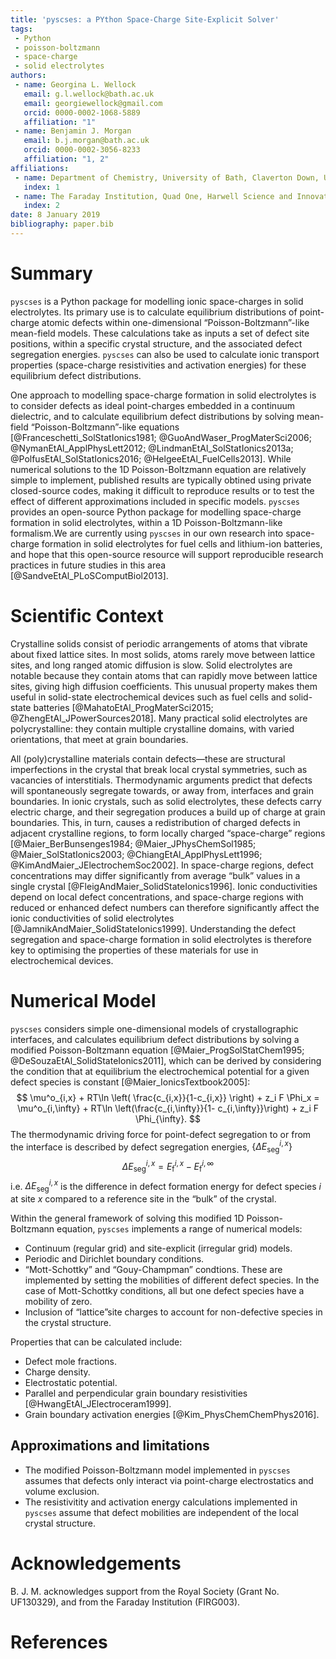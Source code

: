 ```yaml
---
title: 'pyscses: a PYthon Space-Charge Site-Explicit Solver'
tags:
 - Python
 - poisson-boltzmann
 - space-charge
 - solid electrolytes
authors:
 - name: Georgina L. Wellock
   email: g.l.wellock@bath.ac.uk
   email: georgiewellock@gmail.com
   orcid: 0000-0002-1068-5889
   affiliation: "1"
 - name: Benjamin J. Morgan
   email: b.j.morgan@bath.ac.uk
   orcid: 0000-0002-3056-8233
   affiliation: "1, 2"
affiliations:
 - name: Department of Chemistry, University of Bath, Claverton Down, UK, BA2 7AY
   index: 1
 - name: The Faraday Institution, Quad One, Harwell Science and Innovation Campus, Didcot, UK
   index: 2
date: 8 January 2019
bibliography: paper.bib
---
```


# Summary
`pyscses` is a Python package for modelling ionic space-charges in solid electrolytes. Its primary use is to calculate equilibrium distributions of point-charge atomic defects within one-dimensional &ldquo;Poisson-Boltzmann&rdquo;-like mean-field models. These calculations take as inputs a set of defect site positions, within a specific crystal structure, and the associated defect segregation energies. `pyscses` can also be used to calculate ionic transport properties (space-charge resistivities and activation energies) for these equilibrium defect distributions.

One approach to modelling space-charge formation in solid electrolytes is to consider defects as ideal point-charges embedded in a continuum dielectric, and to calculate equilibrium defect distributions by solving mean-field &ldquo;Poisson-Boltzmann&rdquo;-like equations [@Franceschetti_SolStatIonics1981; @GuoAndWaser_ProgMaterSci2006; @NymanEtAl_ApplPhysLett2012; @LindmanEtAl_SolStatIonics2013a; @PolfusEtAl_SolStatIonics2016; @HelgeeEtAl_FuelCells2013]. While numerical solutions to the 1D Poisson-Boltzmann equation are relatively simple to implement, published results are typically obtined using private closed-source codes, making it difficult to reproduce results or to test the effect of different approximations included in specific models. ``pyscses`` provides an open-source Python package for modelling space-charge formation in solid electrolytes, within a 1D Poisson-Boltzmann-like formalism.We are currently using ``pyscses`` in our own research into space-charge formation in solid electrolytes for fuel cells and lithium-ion batteries, and hope that this open-source resource will support reproducible research practices in future studies in this area [@SandveEtAl_PLoSComputBiol2013].

# Scientific Context
Crystalline solids consist of periodic arrangements of atoms that vibrate about fixed lattice sites. In most solids, atoms rarely move between lattice sites, and long ranged atomic diffusion is slow. Solid electrolytes are notable because they contain atoms that can rapidly move between lattice sites, giving high diffusion coefficients. This unusual property makes them useful in solid-state electrochemical devices such as fuel cells and solid-state batteries [@MahatoEtAl_ProgMaterSci2015; @ZhengEtAl_JPowerSources2018]. Many practical solid electrolytes are polycrystalline: they contain multiple crystalline domains, with varied orientations, that meet at grain boundaries. 

All (poly)crystalline materials contain defects&mdash;these are structural imperfections in the crystal that break local crystal symmetries, such as vacancies of interstitials. Thermodynamic arguments predict that defects will spontaneously segregate towards, or away from, interfaces and grain boundaries. In ionic crystals, such as solid electrolytes, these defects carry electric charge, and their segregation produces a build up of charge at grain boundaries. This, in turn, causes a redistribution of charged defects in adjacent crystalline regions, to form locally charged &ldquo;space-charge&rdquo; regions [@Maier_BerBunsenges1984; @Maier_JPhysChemSol1985; @Maier_SolStatIonics2003; @ChiangEtAl_ApplPhysLett1996; @KimAndMaier_JElectrochemSoc2002]. In space-charge regions, defect concentrations may differ significantly from average &ldquo;bulk&rdquo; values in a single crystal [@FleigAndMaier_SolidStateIonics1996]. Ionic conductivities depend on local defect concentrations, and space-charge regions with reduced or enhanced defect numbers can therefore significantly affect the ionic conductivities of solid electrolytes [@JamnikAndMaier_SolidStateIonics1999]. Understanding the defect segregation and space-charge formation in solid electrolytes is therefore key to optimising the properties of these materials for use in electrochemical devices.

# Numerical Model
``pyscses`` considers simple one-dimensional models of crystallographic interfaces, and calculates equilibrium defect distributions by solving a modified Poisson-Boltzmann equation [@Maier_ProgSolStatChem1995; @DeSouzaEtAl_SolidStateIonics2011], which can be derived by considering the condition that at equilibrium the electrochemical potential for a given defect species is constant [@Maier_IonicsTextbook2005]:
$$
\mu^o_{i,x} + RT\ln \left( \frac{c_{i,x}}{1-c_{i,x}} \right) + z_i F \Phi_x = \mu^o_{i,\infty} + RT\ln \left(\frac{c_{i,\infty}}{1- c_{i,\infty}}\right) + z_i F \Phi_{\infty}.
$$
The thermodynamic driving force for point-defect segregation to or from the interface is described by defect segregation energies, $\left\{\Delta E_\mathrm{seg}^{i,x}\right\}$
$$
\Delta E_\mathrm{seg}^{i,x} = E_\mathrm{f}^{i,x} - E_\mathrm{f}^{i, \infty}
$$
i.e. $\Delta E_\mathrm{seg}^{i,x}$ is the difference in defect formation energy for defect species $i$ at site $x$ compared to a reference site in the &ldquo;bulk&rdquo; of the crystal.

Within the general framework of solving this modified 1D Poisson-Boltzmann equation, ``pyscses`` implements a range of numerical models:
- Continuum (regular grid) and site-explicit (irregular grid) models.
- Periodic and Dirichlet boundary conditions.
- &ldquo;Mott-Schottky&rdquo; and &ldquo;Gouy-Champman&rdquo; condtions. These are implemented by setting the mobilities of different defect species. In the case of Mott-Schottky conditions, all but one defect species have a mobility of zero.
- Inclusion of &ldquo;lattice&rdquo;site charges to account for non-defective species in the crystal structure.

Properties that can be calculated include:
- Defect mole fractions.
- Charge density.
- Electrostatic potential.
- Parallel and perpendicular grain boundary resistivities [@HwangEtAl_JElectroceram1999].
- Grain boundary activation energies [@Kim_PhysChemChemPhys2016].

<!---# Typical workflow

The necessary input to model space-charge formation at a grain boundary is a set of defect site positions and segregation energies, projected onto a one-dimensional grid (see Figure 1). For calculations using a &ldquo;continuum&rdquo; (regular) grid, the defect segregation energies and atomic positions are interpolated onto a regular grid.

![(Top) An example crystal structure for a grain boundary in CeO<sub>2</sub>. The $x$ coordinate of each potential defect site (orange spheres) is used to construct a one-dimensional &ldquo;site-explicit&rdquo; grid. Defect segregation energies calculated using e.g. atomistic modelling methods are used to assign segregation energies to every grid point (bottom).](Figures/seg_energies_joss.pdf)

`pyscses` uses these input data to solve the self-consistent modified Poisson-Boltzmann equation. The calculated outputs include the equilibrium electrostatic potential, charge density, and defect mole fractions (site occupancies) across the space charge region (Figure 2).

![Example outputs (electrostatic potentials, charge densities, and site occupancies) for a grain boundary in Gd-doped CeO<sub>2</sub>. The left and right pairs of panels show equivalent results calculated using continuum and site-explicit models.](Figures/continuum_vs_se_joss_MS.pdf)
-->
## Approximations and limitations
- The modified Poisson-Boltzmann model implemented in ``pyscses`` assumes that defects only interact via point-charge electrostatics and volume exclusion. 
- The resistivitity and activation energy calculations implemented in ``pyscses`` assume that defect mobilities are independent of the local crystal structure.

# Acknowledgements

B. J. M. acknowledges support from the Royal Society (Grant No. UF130329), and from the Faraday Institution (FIRG003).

# References
